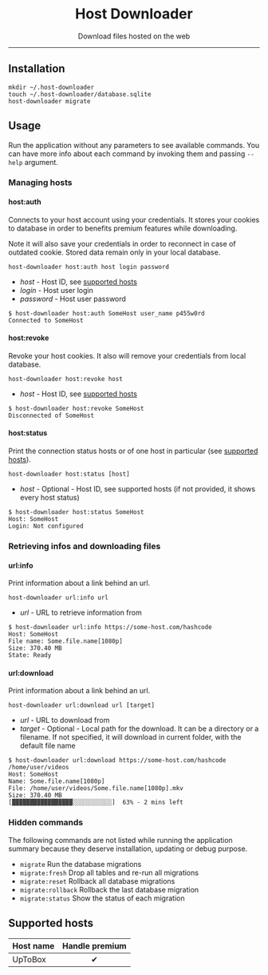 <h1 align="center">Host Downloader</h1>

<p align="center">
    Download files hosted on the web
</p>

---

## Installation

```shell
mkdir ~/.host-downloader
touch ~/.host-downloader/database.sqlite
host-downloader migrate
```

## Usage

Run the application without any parameters to see available commands. You can have more info about each command by invoking them and passing `--help` argument.

### Managing hosts

#### host:auth

Connects to your host account using your credentials. It stores your cookies to database in order to benefits premium features while downloading.

Note it will also save your credentials in order to reconnect in case of outdated cookie. Stored data remain only in your local database.

```shell
host-downloader host:auth host login password
```

* *host* - Host ID, see [supported hosts](#supported-hosts)
* *login* - Host user login
* *password* - Host user password

```shell
$ host-downloader host:auth SomeHost user_name p455w0rd
Connected to SomeHost
```

#### host:revoke

Revoke your host cookies. It also will remove your credentials from local database.

```shell
host-downloader host:revoke host
```

* *host* - Host ID, see [supported hosts](#supported-hosts)

```shell
$ host-downloader host:revoke SomeHost
Disconnected of SomeHost
```

#### host:status

Print the connection status hosts or of one host in particular (see [supported hosts](#supported-hosts)).

```shell
host-downloader host:status [host]
```

* *host* - Optional - Host ID, see supported hosts (if not provided, it shows every host status)

```shell
$ host-downloader host:status SomeHost
Host: SomeHost
Login: Not configured
```

### Retrieving infos and downloading files

#### url:info

Print information about a link behind an url.

```shell
host-downloader url:info url
```

* *url* - URL to retrieve information from

```shell
$ host-downloader url:info https://some-host.com/hashcode
Host: SomeHost
File name: Some.file.name[1080p]
Size: 370.40 MB
State: Ready
```

#### url:download

Print information about a link behind an url.

```shell
host-downloader url:download url [target]
```

* *url* - URL to download from
* *target* - Optional - Local path for the download. It can be a directory or a filename. If not specified, it will download in current folder, with the default file name

```shell
$ host-downloader url:download https://some-host.com/hashcode /home/user/videos
Host: SomeHost
Name: Some.file.name[1080p]
File: /home/user/videos/Some.file.name[1080p].mkv
Size: 370.40 MB
[▓▓▓▓▓▓▓▓▓▓▓▓▓▓▓▓▓░░░░░░░░░░░]  63% - 2 mins left
```

### Hidden commands

The following commands are not listed while running the application summary because they deserve installation, updating or debug purpose.

* `migrate` Run the database migrations
* `migrate:fresh` Drop all tables and re-run all migrations
* `migrate:reset` Rollback all database migrations
* `migrate:rollback` Rollback the last database migration
* `migrate:status` Show the status of each migration

## Supported hosts

| Host name     | Handle premium |
| ------------- |:--------------:|
| UpToBox       | ✔ |
